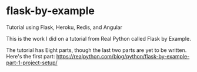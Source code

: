 # flask-by-example
Tutorial using Flask, Heroku, Redis, and Angular

This is the work I did on a tutorial from Real Python called Flask by Example. 

The tutorial has Eight parts, though the last two parts are yet to be written.  
Here's the first part:  https://realpython.com/blog/python/flask-by-example-part-1-project-setup/
